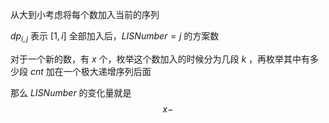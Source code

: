 从大到小考虑将每个数加入当前的序列

$dp_{i,j}$ 表示 $[1,i]$ 全部加入后，$LISNumber=j$  的方案数

对于一个新的数，有 $x$ 个，枚举这个数加入的时候分为几段 $k$ ，再枚举其中有多少段 $cnt$ 加在一个极大递增序列后面

那么 $LISNumber$ 的变化量就是
$$
x-
$$